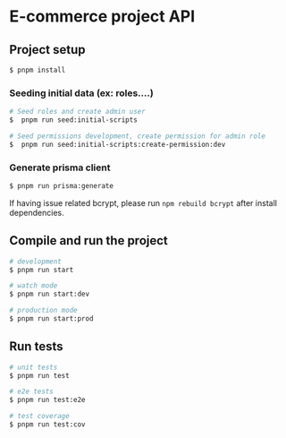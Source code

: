 # E-commerce project API

## Project setup

```bash
$ pnpm install
```

### Seeding initial data (ex: roles....)

```bash
# Seed roles and create admin user
$  pnpm run seed:initial-scripts

# Seed permissions development, create permission for admin role
$  pnpm run seed:initial-scripts:create-permission:dev

```

### Generate prisma client

```bash
$ pnpm run prisma:generate

```

If having issue related bcrypt, please run `npm rebuild bcrypt` after install dependencies.

## Compile and run the project

```bash
# development
$ pnpm run start

# watch mode
$ pnpm run start:dev

# production mode
$ pnpm run start:prod
```

## Run tests

```bash
# unit tests
$ pnpm run test

# e2e tests
$ pnpm run test:e2e

# test coverage
$ pnpm run test:cov
```
